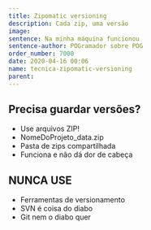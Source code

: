 ```yaml
---
title: Zipomatic versioning
description: Cada zip, uma versão
image: 
sentence: Na minha máquina funcionou
sentence-author: POGramador sobre POG
order_number: 7000
date: 2020-04-16 00:06
name: tecnica-zipomatic-versioning
parent:
---
```


## Precisa guardar versões?

* Use arquivos ZIP!
* NomeDoProjeto_data.zip
* Pasta de zips compartilhada
* Funciona e não dá dor de cabeça

## NUNCA USE

* Ferramentas de versionamento
* SVN é coisa do diabo
* Git nem o diabo quer
